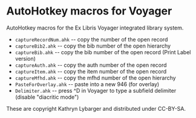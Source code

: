 AutoHotkey macros for Voyager
=======

AutoHotkey macros for the Ex Libris Voyager integrated library system.

* `captureRecordNum.ahk` -- copy the number of the open record
* `captureBib2.ahk` -- copy the bib number of the open hierarchy
* `captureBib.ahk` -- copy the bib number of the open record (Print Label version)
* `captureAuth.ahk` -- copy the auth number of the open record
* `captureItem.ahk` -- copy the item number of the open record
* `captureMfhd.ahk` -- copy the mfhd number of the open hierarchy
* `PasteForOverlay.ahk` -- paste into a new 946 (for overlay)
* `Delimiter.ahk` -- press ^D in Voyager to type a subfield delimiter (disable "diacritic mode")

These are copyright Kathryn Lybarger and distributed under CC-BY-SA.
